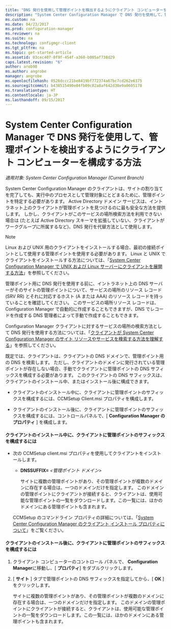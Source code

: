 ```yaml
---
title: "DNS 発行を使用して管理ポイントを検出するようにクライアント コンピューターを構成する | Microsoft Docs"
description: "System Center Configuration Manager で DNS 発行を使用して、管理ポイントを検出するようにクライアント コンピューターを設定します。"
ms.custom: na
ms.date: 04/23/2017
ms.prod: configuration-manager
ms.reviewer: na
ms.suite: na
ms.technology: configmgr-client
ms.tgt_pltfrm: na
ms.topic: get-started-article
ms.assetid: 03cec407-0f9f-454f-a360-b005af738d29
caps.latest.revision: "6"
author: arob98
ms.author: angrobe
manager: angrobe
ms.openlocfilehash: 0526dccc21be8419bf772374a67bc7cd262e6375
ms.sourcegitcommit: b438515490e04fb09c82a8af642d38e9a0605178
ms.translationtype: HT
ms.contentlocale: ja-JP
ms.lasthandoff: 09/15/2017
---
```

# <a name="how-to-configure-client-computers-to-find-management-points-by-using-dns-publishing-in-system-center-configuration-manager"></a>System Center Configuration Manager で DNS 発行を使用して、管理ポイントを検出するようにクライアント コンピューターを構成する方法

*適用対象: System Center Configuration Manager (Current Branch)*

System Center Configuration Manager のクライアントは、サイトの割り当てを完了しても、実行中のプロセスとして管理対象にとどまるために、管理ポイントを特定する必要があります。 Active Directory ドメイン サービスは、イントラネット上のクライアントが管理ポイントを見つけるのに最も安全な方法を提供します。 しかし、クライアントがこのサービスの場所検索方法を利用できない場合は (たとえば Active Directory スキーマを拡張していない、クライアントがワークグループに所属するなど)、DNS 発行を代替方法として使用します。  

> [!NOTE]  
>  Linux および UNIX 用のクライアントをインストールする場合、最初の接続ポイントとして使用する管理ポイントを使用する必要があります。 Linux と UNIX でクライアントをインストールする方法については、「[System Center Configuration Manager で UNIX および Linux サーバーにクライアントを展開する方法](../../../core/clients/deploy/deploy-clients-to-unix-and-linux-servers.md)」を参照してください。  

 管理ポイント用に DNS 発行を使用する前に、イントラネット上の DNS サーバーがそのサイトの管理ポイントについて、サービスの場所のリソース レコード (SRV RR) とそれに対応するホスト (A または AAA) のリソース レコードを持っていることを確認してください。 このサービスの場所リソース レコードは、Configuration Manager で自動的に作成することもできますが、DNS でレコードを作成する DNS 管理者によって手動で作成することもできます。  

 Configuration Manager クライアントに対するサービスの場所の検索方法として DNS 発行を使用する方法については、「[クライアントが System Center Configuration Manager のサイト リソースやサービスを検索する方法を理解する](../../../core/plan-design/hierarchy/understand-how-clients-find-site-resources-and-services.md)」を参照してください。  

 既定では、クライアントは、クライアントの DNS ドメインで、管理ポイント用の DNS を検索します。 ただし、クライアントのドメインに発行されている管理ポイントが存在しない場合、手動でクライアントに管理ポイントの DNS サフィックスを構成する必要があります。 このクライアントの DNS サフィックスは、クライアントのインストール中、またはインストール後に構成できます。  

-   クライアントのインストール中に、クライアントに管理ポイントのサフィックスを構成するには、CCMSetup Client.msi プロパティを構成します。  

-   クライアントのインストール後に、クライアントに管理ポイントのサフィックスを構成するには、コントロールパネルで、[ **Configuration Manager のプロパティ** ] を構成します。  

#### <a name="to-configure-clients-for-a-management-point-suffix-during-client-installation"></a>クライアントのインストール中に、クライアントに管理ポイントのサフィックスを構成するには  

-   次の CCMSetup client.msi プロパティを使用してクライアントをインストールします。  

    -   **DNSSUFFIX=** *&lt;管理ポイント ドメイン\>*  

         サイトに複数の管理ポイントがあり、その管理ポイントが複数のドメインに存在する場合は、一つのドメインだけを指定します。 このドメインの管理ポイントにクライアントが接続すると、クライアントは、使用可能な管理ポイントの一覧をダウンロードします。この一覧には、ほかのドメインにある管理ポイントも含まれます。  

     CCMSetup のコマンドライン プロパティの詳細については、「[System Center Configuration Manager のクライアント インストール プロパティについて](../../../core/clients/deploy/about-client-installation-properties.md)」をご覧ください。  

#### <a name="to-configure-clients-for-a-management-point-suffix-after-client-installation"></a>クライアントのインストール後に、クライアントに管理ポイントのサフィックスを構成するには  

1.  クライアント コンピューターのコントロール パネルで、 **Configuration Manager**に移動し、[ **プロパティ**] をダブルクリックします。  

2.  [ **サイト** ] タブで管理ポイントの DNS サフィックスを指定してから、[ **OK** ] をクリックします。  

     サイトに複数の管理ポイントがあり、その管理ポイントが複数のドメインに存在する場合は、一つのドメインだけを指定します。 このドメインの管理ポイントにクライアントが接続すると、クライアントは、使用可能な管理ポイントの一覧をダウンロードします。この一覧には、ほかのドメインにある管理ポイントも含まれます。
